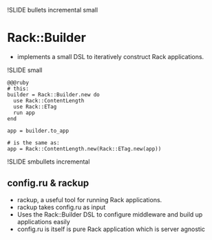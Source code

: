 !SLIDE bullets incremental small
# Rack::Builder

* implements a small DSL to iteratively construct Rack applications.

!SLIDE small

    @@@ruby
    # this:
    builder = Rack::Builder.new do
      use Rack::ContentLength
      use Rack::ETag
      run app
    end

    app = builder.to_app

    # is the same as:
    app = Rack::ContentLength.new(Rack::ETag.new(app))
    

!SLIDE smbullets incremental
## config.ru & rackup
 
 * rackup, a useful tool for running Rack applications.
 * rackup takes config.ru as input
 * Uses the Rack::Builder DSL to configure middleware and build up applications easily
 * config.ru is itself is pure Rack application which is server agnostic